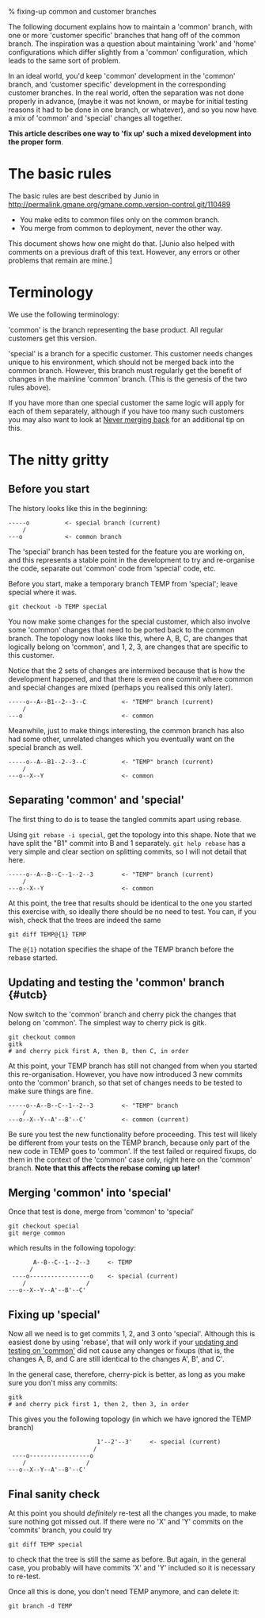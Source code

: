 % fixing-up common and customer branches

The following document explains how to maintain a 'common' branch,
with one or more 'customer specific' branches that hang off of the
common branch.  The inspiration was a question about maintaining
'work' and 'home' configurations which differ slightly from a
'common' configuration, which leads to the same sort of problem.

In an ideal  world, you'd keep 'common' development in the 'common' branch,
and 'customer specific' development in the corresponding customer branches.
In the real world, often the separation was not done properly in advance,
(maybe it was not known, or maybe for initial testing reasons it had to be
done in one branch, or whatever), and so you now have a mix of 'common' and
'special' changes all together.

**This article describes one way to 'fix up' such a mixed development into the
proper form**.

# The basic rules

The basic rules are best described by Junio in
<http://permalink.gmane.org/gmane.comp.version-control.git/110489>

  * You make edits to common files only on the common branch.
  * You merge from common to deployment, never the other way.

This document shows how one might do that.  [Junio also helped
with comments on a previous draft of this text.  However, any
errors or other problems that remain are mine.]

# Terminology

We use the following terminology:

'common' is the branch representing the base product.  All
regular customers get this version.

'special' is a branch for a specific customer.  This customer
needs changes unique to his environment, which should not be
merged back into the common branch.  However, this branch must
regularly get the benefit of changes in the mainline 'common'
branch.  (This is the genesis of the two rules above).

If you have more than one special customer the same logic
will apply for each of them separately, although if you have
too many such customers you may also want to look at [Never
merging back](http://gitster.livejournal.com/26540.html)
for an additional tip on this.

# The nitty gritty

## Before you start

The history looks like this in the beginning:

    -----o          <- special branch (current)
        /
    ---o            <- common branch

The 'special' branch has been tested for the feature you are
working on, and this represents a stable point in the development
to try and re-organise the code, separate out 'common' code from
'special' code, etc.

Before you start, make a temporary branch TEMP from
'special'; leave special where it was.

    git checkout -b TEMP special

You now make some changes for the special customer, which
also involve some 'common' changes that need to be ported
back to the common branch.  The topology now looks like
this, where A, B, C, are changes that logically belong on
'common', and 1, 2, 3, are changes that are specific to this
customer.

Notice that the 2 sets of changes are intermixed because
that is how the development happened, and that there is even
one commit where common and special changes are mixed
(perhaps you realised this only later).

    -----o--A--B1--2--3--C          <- "TEMP" branch (current)
        /
    ---o                            <- common

Meanwhile, just to make things interesting, the common
branch has also had some other, unrelated changes which you
eventually want on the special branch as well.

    -----o--A--B1--2--3--C          <- "TEMP" branch (current)
        /                                            
    ---o--X--Y                      <- common

## Separating 'common' and 'special'

The first thing to do is to tease the tangled commits apart
using rebase.

Using `git rebase -i special`, get the topology into this
shape.  Note that we have split the "B1" commit into B and 1
separately.  `git help rebase` has a very simple and clear
section on splitting commits, so I will not detail that
here.

    -----o--A--B--C--1--2--3        <- "TEMP" branch (current)
        /                                              
    ---o--X--Y                      <- common

At this point, the tree that results should be identical to the one you
started this exercise with, so ideally there should be no need to test.  You
can, if you wish, check that the trees are indeed the same

    git diff TEMP@{1} TEMP

The `@{1}` notation specifies the shape of the TEMP branch before the rebase
started.

## Updating and testing the 'common' branch {#utcb}

Now switch to the 'common' branch and cherry pick the
changes that belong on 'common'.  The simplest way to cherry
pick is gitk.

    git checkout common
    gitk
    # and cherry pick first A, then B, then C, in order

At this point, your TEMP branch has still not changed from when you started
this re-organisation.  However, you have now introduced 3 new commits onto
the 'common' branch, so that set of changes needs to be tested to make sure
things are fine.

    -----o--A--B--C--1--2--3        <- "TEMP" branch
        /                                              
    ---o--X--Y--A'--B'--C'          <- common (current)

Be sure you test the new functionality before proceeding.  This test will
likely be different from your tests on the TEMP branch, because only part of
the new code in TEMP goes to 'common'.  If the test failed or required fixups,
do them in the context of the 'common' case only, right here on the 'common'
branch.  **Note that this affects the rebase coming up later!**

## Merging 'common' into 'special'

Once that test is done, merge from 'common' to 'special'

    git checkout special
    git merge common

which results in the following topology:

           A--B--C--1--2--3     <- TEMP
          /
     ----o-----------------o    <- special (current)
        /                 /
    ---o--X--Y--A'--B'--C'

## Fixing up 'special'

Now all we need is to get commits 1, 2, and 3 onto 'special'.  Although this
is easiest done by using 'rebase', that will only work if your [updating and
testing on 'common'](#utcb) did not cause any changes or fixups (that is, the
changes A, B, and C are still identical to the changes A', B', and C'.

In the general case, therefore, cherry-pick is better, as long as you make
sure you don't miss any commits:

    gitk
    # and cherry pick first 1, then 2, then 3, in order

This gives you the following topology (in which we have ignored the TEMP
branch)

                             1'--2'--3'     <- special (current)
                            /
     ----o-----------------o
        /                 /
    ---o--X--Y--A'--B'--C'

## Final sanity check

At this point you should *definitely* re-test all the changes you made, to
make sure nothing got missed out.  If there were no 'X' and 'Y' commits on
the 'commits' branch, you could try

    git diff TEMP special

to check that the tree is still the same as before.  But again, in the
general case, you probably will have commits 'X' and 'Y' included so it is
necessary to re-test.

Once all this is done, you don't need TEMP anymore, and can delete it:

    git branch -d TEMP
